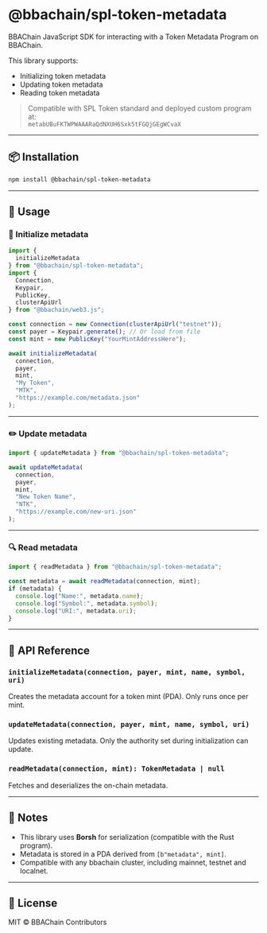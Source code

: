 # @bbachain/spl-token-metadata

BBAChain JavaScript SDK for interacting with a Token Metadata Program on BBAChain.

This library supports:
- Initializing token metadata
- Updating token metadata
- Reading token metadata

> Compatible with SPL Token standard and deployed custom program at:  
> `metabUBuFKTWPWAAARaQdNXUH6Sxk5tFGQjGEgWCvaX`

---

## 📦 Installation

```bash
npm install @bbachain/spl-token-metadata
```
---

## 🚀 Usage

### 🧱 Initialize metadata

```ts
import {
  initializeMetadata
} from "@bbachain/spl-token-metadata";
import {
  Connection,
  Keypair,
  PublicKey,
  clusterApiUrl
} from "@bbachain/web3.js";

const connection = new Connection(clusterApiUrl("testnet"));
const payer = Keypair.generate(); // Or load from file
const mint = new PublicKey("YourMintAddressHere");

await initializeMetadata(
  connection,
  payer,
  mint,
  "My Token",
  "MTK",
  "https://example.com/metadata.json"
);
```

---

### ✏️ Update metadata

```ts
import { updateMetadata } from "@bbachain/spl-token-metadata";

await updateMetadata(
  connection,
  payer,
  mint,
  "New Token Name",
  "NTK",
  "https://example.com/new-uri.json"
);
```

---

### 🔍 Read metadata

```ts
import { readMetadata } from "@bbachain/spl-token-metadata";

const metadata = await readMetadata(connection, mint);
if (metadata) {
  console.log("Name:", metadata.name);
  console.log("Symbol:", metadata.symbol);
  console.log("URI:", metadata.uri);
}
```

---

## 🔧 API Reference

### `initializeMetadata(connection, payer, mint, name, symbol, uri)`

Creates the metadata account for a token mint (PDA). Only runs once per mint.

### `updateMetadata(connection, payer, mint, name, symbol, uri)`

Updates existing metadata. Only the authority set during initialization can update.

### `readMetadata(connection, mint): TokenMetadata | null`

Fetches and deserializes the on-chain metadata.

---

## 🧠 Notes

- This library uses **Borsh** for serialization (compatible with the Rust program).
- Metadata is stored in a PDA derived from `[b"metadata", mint]`.
- Compatible with any bbachain cluster, including mainnet, testnet and localnet.

---

## 🪪 License

MIT © BBAChain Contributors
